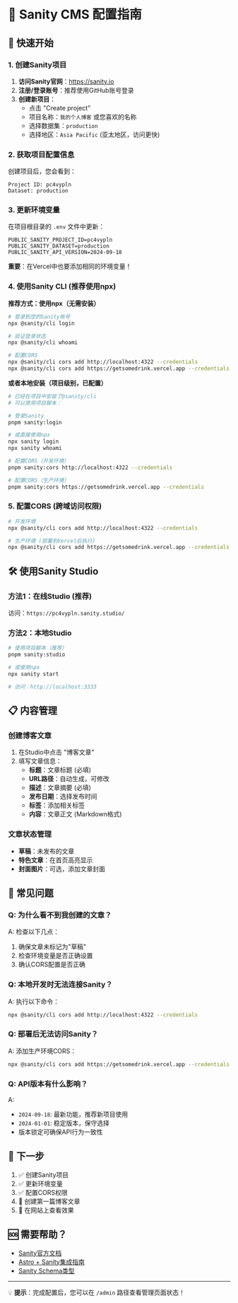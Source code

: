 # 📝 Sanity CMS 配置指南

## 🚀 快速开始

### 1. 创建Sanity项目

1. **访问Sanity官网**：https://sanity.io
2. **注册/登录账号**：推荐使用GitHub账号登录
3. **创建新项目**：
   - 点击 "Create project"
   - 项目名称：`我的个人博客` 或您喜欢的名称
   - 选择数据集：`production`
   - 选择地区：`Asia Pacific` (亚太地区，访问更快)

### 2. 获取项目配置信息

创建项目后，您会看到：
```
Project ID: pc4vypln
Dataset: production
```

### 3. 更新环境变量

在项目根目录的 `.env` 文件中更新：
```env
PUBLIC_SANITY_PROJECT_ID=pc4vypln
PUBLIC_SANITY_DATASET=production
PUBLIC_SANITY_API_VERSION=2024-09-18
```

**重要**：在Vercel中也要添加相同的环境变量！

### 4. 使用Sanity CLI (推荐使用npx)

**推荐方式：使用npx（无需安装）**
```bash
# 登录到您的Sanity账号
npx @sanity/cli login

# 验证登录状态
npx @sanity/cli whoami

# 配置CORS
npx @sanity/cli cors add http://localhost:4322 --credentials
npx @sanity/cli cors add https://getsomedrink.vercel.app --credentials
```

**或者本地安装（项目级别，已配置）**
```bash
# 已经在项目中安装了@sanity/cli
# 可以使用项目脚本：

# 登录Sanity
pnpm sanity:login

# 或直接使用npx
npx sanity login
npx sanity whoami

# 配置CORS（开发环境）
pnpm sanity:cors http://localhost:4322 --credentials

# 配置CORS（生产环境）
pnpm sanity:cors https://getsomedrink.vercel.app --credentials
```

### 5. 配置CORS (跨域访问权限)

```bash
# 开发环境
npx @sanity/cli cors add http://localhost:4322 --credentials

# 生产环境 (部署到Vercel后执行)
npx @sanity/cli cors add https://getsomedrink.vercel.app --credentials
```

## 🛠️ 使用Sanity Studio

### 方法1：在线Studio (推荐)
访问：`https://pc4vypln.sanity.studio/`

### 方法2：本地Studio
```bash
# 使用项目脚本（推荐）
pnpm sanity:studio

# 或使用npx
npx sanity start

# 访问：http://localhost:3333
```

## 📋 内容管理

### 创建博客文章
1. 在Studio中点击 "博客文章"
2. 填写文章信息：
   - **标题**：文章标题 (必填)
   - **URL路径**：自动生成，可修改
   - **描述**：文章摘要 (必填)
   - **发布日期**：选择发布时间
   - **标签**：添加相关标签
   - **内容**：文章正文 (Markdown格式)

### 文章状态管理
- **草稿**：未发布的文章
- **特色文章**：在首页高亮显示
- **封面图片**：可选，添加文章封面

## 🔧 常见问题

### Q: 为什么看不到我创建的文章？
A: 检查以下几点：
1. 确保文章未标记为"草稿"
2. 检查环境变量是否正确设置
3. 确认CORS配置是否正确

### Q: 本地开发时无法连接Sanity？
A: 执行以下命令：
```bash
npx @sanity/cli cors add http://localhost:4322 --credentials
```

### Q: 部署后无法访问Sanity？
A: 添加生产环境CORS：
```bash
npx @sanity/cli cors add https://getsomedrink.vercel.app --credentials
```

### Q: API版本有什么影响？
A: 
- `2024-09-18`: 最新功能，推荐新项目使用
- `2024-01-01`: 稳定版本，保守选择
- 版本锁定可确保API行为一致性

## 🎯 下一步

1. ✅ 创建Sanity项目
2. ✅ 更新环境变量
3. ✅ 配置CORS权限
4. 📝 创建第一篇博客文章
5. 🚀 在网站上查看效果

## 🆘 需要帮助？

- [Sanity官方文档](https://www.sanity.io/docs)
- [Astro + Sanity集成指南](https://docs.astro.build/en/guides/cms/sanity/)
- [Sanity Schema类型](https://www.sanity.io/docs/schema-types)

---

💡 **提示**：完成配置后，您可以在 `/admin` 路径查看管理页面状态！
